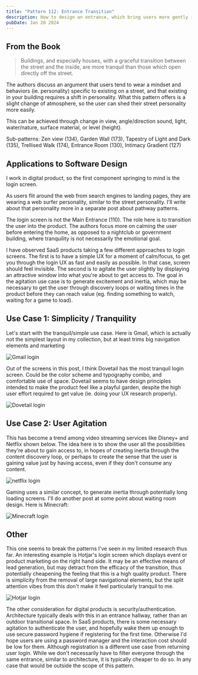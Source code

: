 ```yaml
---
title: "Pattern 112: Entrance Transition"
description: How to design an entrance, which bring users more gently into your space
pubDate: Jan 20 2024
---
```

## From the Book

> Buildings, and especially houses, with a graceful transition between the street and the inside, are more tranquil than those which open directly off the street.

The authors discuss an argument that users tend to wear a mindset and behaviors (ie. personality) specific to existing on a street, and that existing in your building requires a shift in personality. What this pattern offers is a slight change of atmosphere, so the user can shed their street personality more easily.

This can be achieved through change in view, angle/direction sound, light, water/nature, surface material, or level (height).

Sub-patterns: Zen view (134), Garden Wall (173), Tapestry of Light and Dark (135), Trellised Walk (174), Entrance Room (130), Intimacy Gradient (127)

## Applications to Software Design

I work in digital product, so the first component springing to mind is the login screen. 

As users flit around the web from search engines to landing pages, they are wearing a web surfer personality, similar to the street personality. I'll write about that personality more in a separate post about pathway patterns.

The login screen is not the Main Entrance (110). The role here is to transition the user into the product. The authors focus more on calming the user before entering the home, as opposed to a nightclub or government building, where tranquility is not necessarily the emotional goal.

I have observed SaaS products taking a few different approaches to login screens. The first is to have a simple UX for a moment of calm/focus, to get you through the login UX as fast and easily as possible. In that case, screen should feel invisible. The second is to agitate the user slightly by displaying an attractive window into what you're about to get access to. The goal in the agitation use case is to generate excitement and inertia, which may be necessary to get the user through discovery loops or waiting times in the product before they can reach value (eg. finding something to watch, waiting for a game to load).

## Use Case 1: Simplicity / Tranquility

Let's start with the tranquil/simple use case. Here is Gmail, which is actually not the simplest layout in my collection, but at least trims big navigation elements and marketing

![Gmail login](public/gmail-login.png)

Out of the screens in this post, I think Dovetail has the most tranquil login screen. Could be the color scheme and typography combo, and comfortable use of space. Dovetail seems to have design principles intended to make the product feel like a playful garden, despite the high user effort required to get value (ie. doing your UX research properly). 

![Dovetail login](public/dovetail-login.png)

## Use Case 2: User Agitation

This has become a trend among video streaming services like Disney+ and Netflix shown below. The idea here is to show the user all the possibilities they're about to gain access to, in hopes of creating inertia through the content discovery loop, or perhaps to create the sense that the user is gaining value just by having access, even if they don't consume any content.

![netflix login](public/netflix-login.jpg)

Gaming uses a similar concept, to generate inertia through potentially long loading screens. I'll do another post at some point about waiting room design. Here is Minecraft:

![Minecraft login](public/minecraft-login.jpg)

## Other

This one seems to break the patterns I've seen in my limited research thus far. An interesting example is Hotjar's login screen which displays event or product marketing on the right hand side. It may be an effective means of lead generation, but may detract from the efficacy of the transition, thus potentially cheapening the feeling that this is a high quality product. There is simplicity from the removal of large navigational elements, but the split attention vibes from this don't make it feel particularly tranquil to me.

![Hotjar login](public/hotjar-login.jpg)

The other consideration for digital products is security/authentication. Architecture typically deals with this in an entrance hallway, rather than an outdoor transitional space. In SaaS products, there is some necessary agitation to authenticate the user, and hopefully wake them up enough to use secure password hygiene if registering for the first time. Otherwise I'd hope users are using a password manager and the interaction cost should be low for them. Although registration is a different use case from returning user login. While we don't necessarily have to filter everyone through the same entrance, similar to architecture, it is typically cheaper to do so. In any case that would be outside the scope of this pattern.